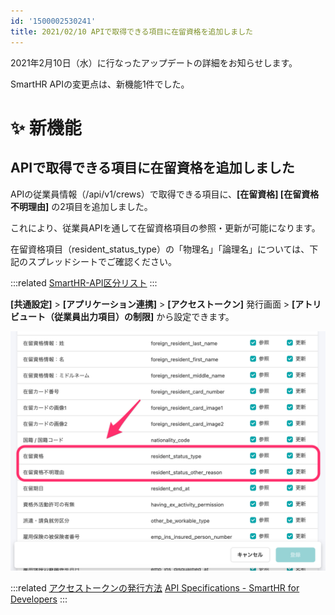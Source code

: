 ```yaml
---
id: '1500002530241'
title: 2021/02/10 APIで取得できる項目に在留資格を追加しました
---
```

2021年2月10日（水）に行なったアップデートの詳細をお知らせします。

SmartHR APIの変更点は、新機能1件でした。

# ✨ 新機能

## APIで取得できる項目に在留資格を追加しました

APIの従業員情報（/api/v1/crews）で取得できる項目に、**\[在留資格\] \[在留資格不明理由\]** の2項目を追加しました。

これにより、従業員APIを通して在留資格項目の参照・更新が可能になります。

在留資格項目（resident\_status\_type）の「物理名」「論理名」については、下記のスプレッドシートでご確認ください。

:::related
[SmartHR-API区分リスト](https://docs.google.com/spreadsheets/d/1Tez9fCTMGP8b2ECa3dJMJElyWFNCPCbJNB-ka1jbF74/edit#gid=0)
:::

**\[共通設定\]** > **\[アプリケーション連携\]** > **\[アクセストークン\]** 発行画面 > **\[アトリビュート（従業員出力項目）の制限\]** から設定できます。

![__________2021-02-12_9_10_03.png](./__________2021-02-12_9_10_03.png)

:::related
[アクセストークンの発行方法](https://knowledge.smarthr.jp/hc/ja/articles/360026266033)
[API Specifications - SmartHR for Developers](https://developer.smarthr.jp/api/index.html)
:::
